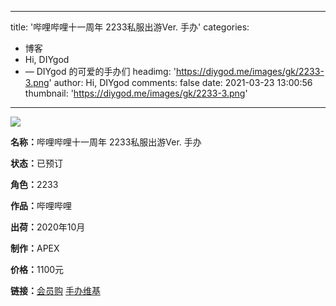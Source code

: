
---
title: '哔哩哔哩十一周年 2233私服出游Ver. 手办'
categories: 
 - 博客
 - Hi, DIYgod
 - — DIYgod 的可爱的手办们
headimg: 'https://diygod.me/images/gk/2233-3.png'
author: Hi, DIYgod
comments: false
date: 2021-03-23 13:00:56
thumbnail: 'https://diygod.me/images/gk/2233-3.png'
---

<div>   
<div class="gk-img"><picture><source srcset="/images/gk/2233-3.webp" type="image/webp"><img loading="lazy" src="https://diygod.me/images/gk/2233-3.png" referrerpolicy="no-referrer"></picture></div><div class="gk-desc"><p><strong>名称：</strong>哔哩哔哩十一周年 2233私服出游Ver. 手办</p><p><strong>状态：</strong>已预订</p><p><strong>角色：</strong>2233</p><p><strong>作品：</strong>哔哩哔哩</p><p><strong>出荷：</strong>2020年10月</p><p><strong>制作：</strong>APEX</p><p><strong>价格：</strong>1100元</p><p><strong>链接：</strong><a target="_blank" rel="noopener" href="https://mall.bilibili.com/detail.html?itemsId=10023586&loadingShow=1&noTitleBar=1&shopId=2233">会员购</a> <a target="_blank" rel="noopener" href="https://www.hpoi.net/hobby/59969">手办维基</a></p></div>  
</div>
            